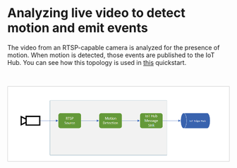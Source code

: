 # Analyzing live video to detect motion and emit events

The video from an RTSP-capable camera is analyzed for the presence of motion. When motion is detected, those events are published to the IoT Hub. You can see how this topology is used in [this](https://docs.microsoft.com/azure/media-services/live-video-analytics-edge/get-started-detect-motion-emit-events-quickstart) quickstart.

<br>
<p align="center">
  <img src="./topology.png" title="Analyzing live video to detect motion and emit events"/>
</p>
<br>
